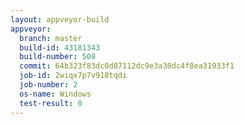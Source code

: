 ```yaml
---
layout: appveyor-build
appveyor:
  branch: master
  build-id: 43181343
  build-number: 508
  commit: 64b323f83dc0d87112dc9e3a30dc4f8ea31933f1
  job-id: 2wiqx7p7v918tqdi
  job-number: 2
  os-name: Windows
  test-result: 0
---
```

